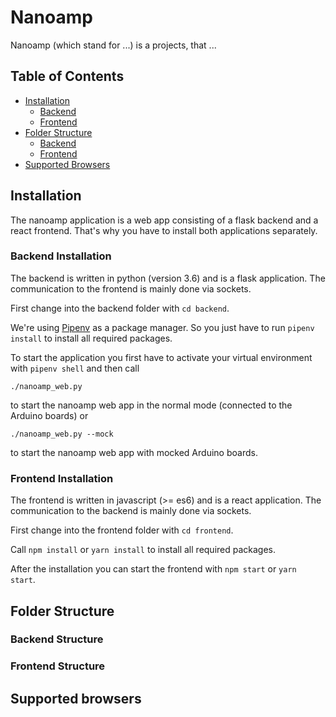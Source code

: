 # Nanoamp

Nanoamp (which stand for ...) is a projects, that ...


## Table of Contents

- [Installation](#installation)
  - [Backend](#backend-installation)
  - [Frontend](#frontend-installation)
- [Folder Structure](#folder-structure)
  - [Backend](#backend-structure)
  - [Frontend](#frontend-structure)
- [Supported Browsers](#supported-browsers)

## Installation

The nanoamp application is a web app consisting of a flask backend and a react frontend. That's why you have to install both applications separately.

### Backend Installation

The backend is written in python (version 3.6) and is a flask application. The communication to the frontend is mainly done via sockets.

First change into the backend folder with `cd backend`.

We're using [Pipenv](https://docs.pipenv.org/) as a package manager. So you just have to run `pipenv install` to install all required packages.

To start the application you first have to activate your virtual environment with `pipenv shell` and then call

    ./nanoamp_web.py

to start the nanoamp web app in the normal mode (connected to the Arduino boards) or

    ./nanoamp_web.py --mock

to start the nanoamp web app with mocked Arduino boards.

### Frontend Installation

The frontend is written in javascript (>= es6) and is a react application. The communication to the backend is mainly done via sockets.

First change into the frontend folder with `cd frontend`.

Call `npm install` or `yarn install` to install all required packages.

After the installation you can start the frontend with `npm start` or `yarn start`.

## Folder Structure

### Backend Structure

### Frontend Structure

## Supported browsers
